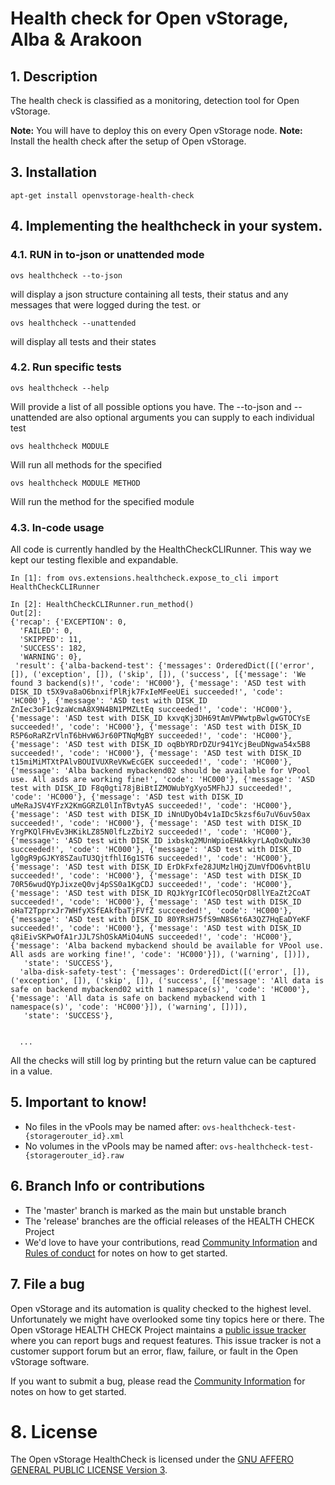 # Health check for Open vStorage, Alba & Arakoon

## 1. Description

The health check is classified as a monitoring, detection tool for Open vStorage.

**Note:** You will have to deploy this on every Open vStorage node.
**Note:** Install the health check after the setup of Open vStorage.

## 3. Installation
```
apt-get install openvstorage-health-check
```
 
## 4. Implementing the healthcheck in your system. 

### 4.1. RUN in to-json or unattended mode

```
ovs healthcheck --to-json
```
will display a json structure containing all tests, their status and any messages that were logged during the test.
or 

```
ovs healthcheck --unattended
```
will display all tests and their states
### 4.2. Run specific tests
```
ovs healthcheck --help
```
Will provide a list of all possible options you have. The --to-json and --unattended are also optional arguments you can supply to each individual test

```
ovs healthcheck MODULE
```
Will run all methods for the specified

```
ovs healthcheck MODULE METHOD
```
Will run the method for the specified module
### 4.3. In-code usage

All code is currently handled by the HealthCheckCLIRunner. This way we kept our testing flexible and expandable.
```
In [1]: from ovs.extensions.healthcheck.expose_to_cli import HealthCheckCLIRunner

In [2]: HealthCheckCLIRunner.run_method()
Out[2]: 
{'recap': {'EXCEPTION': 0,
  'FAILED': 0,
  'SKIPPED': 11,
  'SUCCESS': 182,
  'WARNING': 0},
 'result': {'alba-backend-test': {'messages': OrderedDict([('error', []), ('exception', []), ('skip', []), ('success', [{'message': 'We found 3 backend(s)!', 'code': 'HC000'}, {'message': 'ASD test with DISK_ID t5X9va8aO6bnxifPlRjk7FxIeMFeeUEi succeeded!', 'code': 'HC000'}, {'message': 'ASD test with DISK_ID ZnIec3oF1c9zaWcmA8X9N4BN1PMZLtEq succeeded!', 'code': 'HC000'}, {'message': 'ASD test with DISK_ID kxvqKj3DH69tAmVPWwtpBwlgwGTOCYsE succeeded!', 'code': 'HC000'}, {'message': 'ASD test with DISK_ID R5P6oRaRZrVlnT6bHvW6Jr60PTNqMgBY succeeded!', 'code': 'HC000'}, {'message': 'ASD test with DISK_ID oqBbYRDrDZUr941YcjBeuDNgwa54x5B8 succeeded!', 'code': 'HC000'}, {'message': 'ASD test with DISK_ID t15miMiMTXtPAlvBOUIVUXReVKwEcGEK succeeded!', 'code': 'HC000'}, {'message': 'Alba backend mybackend02 should be available for VPool use. All asds are working fine!', 'code': 'HC000'}, {'message': 'ASD test with DISK_ID F8q0gti78jBiBtIZMOWubYgXyo5MFhJJ succeeded!', 'code': 'HC000'}, {'message': 'ASD test with DISK_ID uMeRaJSV4YFzX2KmGGRZL0lInTBvtyAS succeeded!', 'code': 'HC000'}, {'message': 'ASD test with DISK_ID iNnUDyOb4v1aIDc5kzsf6u7uV6uv50ax succeeded!', 'code': 'HC000'}, {'message': 'ASD test with DISK_ID YrgPKQlFHvEv3HKikLZ85N0lfLzZbiY2 succeeded!', 'code': 'HC000'}, {'message': 'ASD test with DISK_ID ixbskq2MUnWpioEHAkkyrLAqOxQuNx30 succeeded!', 'code': 'HC000'}, {'message': 'ASD test with DISK_ID lg0gR9pGJKY8SZauTU3QjtfhlI6g1ST6 succeeded!', 'code': 'HC000'}, {'message': 'ASD test with DISK_ID ErDkFxfe28JUMzlHQjZUmVfDO6vhtBlU succeeded!', 'code': 'HC000'}, {'message': 'ASD test with DISK_ID 70R56wudQYpJixzeQ0vj4pSS0a1KgCDJ succeeded!', 'code': 'HC000'}, {'message': 'ASD test with DISK_ID RQJkYgrICOflecO5QrD8llYEaZt2CoAT succeeded!', 'code': 'HC000'}, {'message': 'ASD test with DISK_ID oHaT2TpprxJr7WHfyXSfEAkfbaTjFVfZ succeeded!', 'code': 'HC000'}, {'message': 'ASD test with DISK_ID 80YRsH75fS9mN8S6t6A3QZ7HqEaDYeKF succeeded!', 'code': 'HC000'}, {'message': 'ASD test with DISK_ID q8iEivSKPwOfA1rJJL7ShOSkAMiO4uNS succeeded!', 'code': 'HC000'}, {'message': 'Alba backend mybackend should be available for VPool use. All asds are working fine!', 'code': 'HC000'}]), ('warning', [])]),
   'state': 'SUCCESS'},
  'alba-disk-safety-test': {'messages': OrderedDict([('error', []), ('exception', []), ('skip', []), ('success', [{'message': 'All data is safe on backend mybackend02 with 1 namespace(s)', 'code': 'HC000'}, {'message': 'All data is safe on backend mybackend with 1 namespace(s)', 'code': 'HC000'}]), ('warning', [])]),
   'state': 'SUCCESS'},


  ...
```
All the checks will still log by printing but the return value can be captured in a value.

## 5. Important to know!
* No files in the vPools may be named after: `ovs-healthcheck-test-{storagerouter_id}.xml`
* No volumes in the vPools may be named after: `ovs-healthcheck-test-{storagerouter_id}.raw`

## 6. Branch Info or contributions
* The 'master' branch is marked as the main but unstable branch
* The 'release' branches are the official releases of the HEALTH CHECK Project
* We'd love to have your contributions, read [Community Information](CONTRIBUTION.md) and [Rules of conduct](RULES.md) for notes on how to get started.

## 7. File a bug
Open vStorage and its automation is quality checked to the highest level.
Unfortunately we might have overlooked some tiny topics here or there.
The Open vStorage HEALTH CHECK Project maintains a [public issue tracker](https://github.com/openvstorage/openvstorage-health-check/issues)
where you can report bugs and request features.
This issue tracker is not a customer support forum but an error, flaw, failure, or fault in the Open vStorage software.

If you want to submit a bug, please read the [Community Information](CONTRIBUTION.md) for notes on how to get started.

# 8. License
The Open vStorage HealthCheck is licensed under the [GNU AFFERO GENERAL PUBLIC LICENSE Version 3](https://www.gnu.org/licenses/agpl.html).

